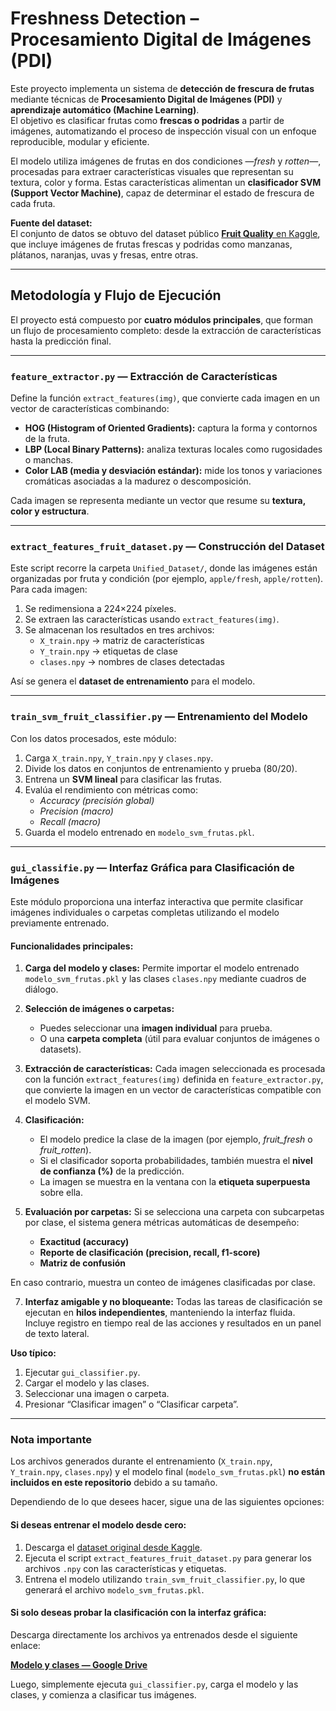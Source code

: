 # Freshness Detection – Procesamiento Digital de Imágenes (PDI)

Este proyecto implementa un sistema de **detección de frescura de frutas** mediante técnicas de **Procesamiento Digital de Imágenes (PDI)** y **aprendizaje automático (Machine Learning)**.  
El objetivo es clasificar frutas como **frescas o podridas** a partir de imágenes, automatizando el proceso de inspección visual con un enfoque reproducible, modular y eficiente.

El modelo utiliza imágenes de frutas en dos condiciones —*fresh* y *rotten*—, procesadas para extraer características visuales que representan su textura, color y forma. Estas características alimentan un **clasificador SVM (Support Vector Machine)**, capaz de determinar el estado de frescura de cada fruta.

**Fuente del dataset:**  
El conjunto de datos se obtuvo del dataset público [**Fruit Quality** en Kaggle](https://www.kaggle.com/datasets/zlatan599/fruitquality1), que incluye imágenes de frutas frescas y podridas como manzanas, plátanos, naranjas, uvas y fresas, entre otras.

---

## Metodología y Flujo de Ejecución

El proyecto está compuesto por **cuatro módulos principales**, que forman un flujo de procesamiento completo: desde la extracción de características hasta la predicción final.

---

### `feature_extractor.py` — Extracción de Características  
Define la función `extract_features(img)`, que convierte cada imagen en un vector de características combinando:

- **HOG (Histogram of Oriented Gradients):** captura la forma y contornos de la fruta.  
- **LBP (Local Binary Patterns):** analiza texturas locales como rugosidades o manchas.  
- **Color LAB (media y desviación estándar):** mide los tonos y variaciones cromáticas asociadas a la madurez o descomposición.

Cada imagen se representa mediante un vector que resume su **textura, color y estructura**.

---

### `extract_features_fruit_dataset.py` — Construcción del Dataset  
Este script recorre la carpeta `Unified_Dataset/`, donde las imágenes están organizadas por fruta y condición (por ejemplo, `apple/fresh`, `apple/rotten`).  
Para cada imagen:

1. Se redimensiona a 224×224 píxeles.  
2. Se extraen las características usando `extract_features(img)`.  
3. Se almacenan los resultados en tres archivos:
   - `X_train.npy` → matriz de características  
   - `Y_train.npy` → etiquetas de clase  
   - `clases.npy` → nombres de clases detectadas

Así se genera el **dataset de entrenamiento** para el modelo.

---

### `train_svm_fruit_classifier.py` — Entrenamiento del Modelo  
Con los datos procesados, este módulo:

1. Carga `X_train.npy`, `Y_train.npy` y `clases.npy`.  
2. Divide los datos en conjuntos de entrenamiento y prueba (80/20).  
3. Entrena un **SVM lineal** para clasificar las frutas.  
4. Evalúa el rendimiento con métricas como:
   - *Accuracy (precisión global)*  
   - *Precision (macro)*  
   - *Recall (macro)*  
5. Guarda el modelo entrenado en `modelo_svm_frutas.pkl`.

---

### `gui_classifie.py` — Interfaz Gráfica para Clasificación de Imágenes  
Este módulo proporciona una interfaz interactiva que permite clasificar imágenes individuales o carpetas completas utilizando el modelo previamente entrenado.

#### Funcionalidades principales:
1. **Carga del modelo y clases:**
   Permite importar el modelo entrenado `modelo_svm_frutas.pkl` y las clases `clases.npy` mediante cuadros de diálogo.

2. **Selección de imágenes o carpetas:**
   * Puedes seleccionar una **imagen individual** para prueba.
   * O una **carpeta completa** (útil para evaluar conjuntos de imágenes o datasets).

4. **Extracción de características:**
   Cada imagen seleccionada es procesada con la función `extract_features(img)` definida en `feature_extractor.py`, que convierte la imagen en un vector de características compatible con el modelo SVM.

5. **Clasificación:**
   * El modelo predice la clase de la imagen (por ejemplo, *fruit_fresh* o *fruit_rotten*).
   * Si el clasificador soporta probabilidades, también muestra el **nivel de confianza (%)** de la predicción.
   * La imagen se muestra en la ventana con la **etiqueta superpuesta** sobre ella.

6. **Evaluación por carpetas:**
   Si se selecciona una carpeta con subcarpetas por clase, el sistema genera métricas automáticas de desempeño:
   * **Exactitud (accuracy)**
   * **Reporte de clasificación (precision, recall, f1-score)**
   * **Matriz de confusión**

En caso contrario, muestra un conteo de imágenes clasificadas por clase.

7. **Interfaz amigable y no bloqueante:**
   Todas las tareas de clasificación se ejecutan en **hilos independientes**, manteniendo la interfaz fluida.
   Incluye registro en tiempo real de las acciones y resultados en un panel de texto lateral.

**Uso típico:**

1. Ejecutar `gui_classifier.py`.
2. Cargar el modelo y las clases.
3. Seleccionar una imagen o carpeta.
4. Presionar “Clasificar imagen” o “Clasificar carpeta”.

---

### Nota importante

Los archivos generados durante el entrenamiento (`X_train.npy`, `Y_train.npy`, `clases.npy`) y el modelo final (`modelo_svm_frutas.pkl`) **no están incluidos en este repositorio** debido a su tamaño.

Dependiendo de lo que desees hacer, sigue una de las siguientes opciones:

#### Si deseas **entrenar el modelo desde cero**:

1. Descarga el [dataset original desde Kaggle](https://www.kaggle.com/datasets/zlatan599/fruitquality1).
2. Ejecuta el script `extract_features_fruit_dataset.py` para generar los archivos `.npy` con las características y etiquetas.
3. Entrena el modelo utilizando `train_svm_fruit_classifier.py`, lo que generará el archivo `modelo_svm_frutas.pkl`.

#### Si solo deseas **probar la clasificación con la interfaz gráfica**:

Descarga directamente los archivos ya entrenados desde el siguiente enlace:

[**Modelo y clases — Google Drive**](https://drive.google.com/drive/folders/1lnS6QjRLefLl3hHp6Elh5Mjx-nhwLOky?usp=drive_link)

Luego, simplemente ejecuta `gui_classifier.py`, carga el modelo y las clases, y comienza a clasificar tus imágenes.

